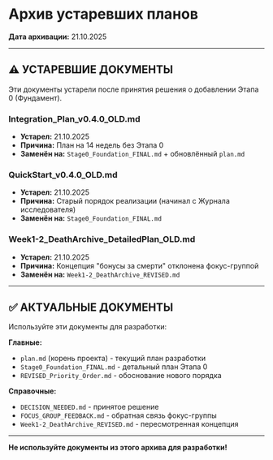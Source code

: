 # Архив устаревших планов

**Дата архивации:** 21.10.2025

---

## ⚠️ УСТАРЕВШИЕ ДОКУМЕНТЫ

Эти документы устарели после принятия решения о добавлении Этапа 0 (Фундамент).

### Integration_Plan_v0.4.0_OLD.md
- **Устарел:** 21.10.2025
- **Причина:** План на 14 недель без Этапа 0
- **Заменён на:** `Stage0_Foundation_FINAL.md` + обновлённый `plan.md`

### QuickStart_v0.4.0_OLD.md
- **Устарел:** 21.10.2025
- **Причина:** Старый порядок реализации (начинал с Журнала исследователя)
- **Заменён на:** `Stage0_Foundation_FINAL.md`

### Week1-2_DeathArchive_DetailedPlan_OLD.md
- **Устарел:** 21.10.2025
- **Причина:** Концепция "бонусы за смерти" отклонена фокус-группой
- **Заменён на:** `Week1-2_DeathArchive_REVISED.md`

---

## ✅ АКТУАЛЬНЫЕ ДОКУМЕНТЫ

Используйте эти документы для разработки:

**Главные:**
- `plan.md` (корень проекта) - текущий план разработки
- `Stage0_Foundation_FINAL.md` - детальный план Этапа 0
- `REVISED_Priority_Order.md` - обоснование нового порядка

**Справочные:**
- `DECISION_NEEDED.md` - принятое решение
- `FOCUS_GROUP_FEEDBACK.md` - обратная связь фокус-группы
- `Week1-2_DeathArchive_REVISED.md` - пересмотренная концепция

---

**Не используйте документы из этого архива для разработки!**
